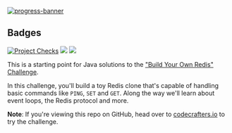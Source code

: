 [![progress-banner](https://backend.codecrafters.io/progress/redis/97f54886-32f6-4e4a-84b9-63101ea73351)](https://app.codecrafters.io/users/tre3p?r=2qF)

## Badges
[![Project Checks](https://github.com/tre3p/redis-codecrafters/actions/workflows/ci.yml/badge.svg?branch=master)](https://github.com/tre3p/redis-codecrafters/actions/workflows/ci.yml)
<a href="https://codeclimate.com/github/tre3p/redis-codecrafters/maintainability"><img src="https://api.codeclimate.com/v1/badges/5a2d708ddd55480785d4/maintainability" /></a>
<a href="https://codeclimate.com/github/tre3p/redis-codecrafters/test_coverage"><img src="https://api.codeclimate.com/v1/badges/5a2d708ddd55480785d4/test_coverage" /></a>

This is a starting point for Java solutions to the
["Build Your Own Redis" Challenge](https://codecrafters.io/challenges/redis).

In this challenge, you'll build a toy Redis clone that's capable of handling
basic commands like `PING`, `SET` and `GET`. Along the way we'll learn about
event loops, the Redis protocol and more.

**Note**: If you're viewing this repo on GitHub, head over to
[codecrafters.io](https://codecrafters.io) to try the challenge.
